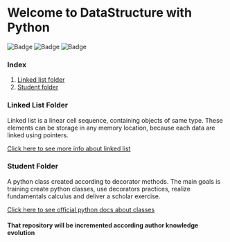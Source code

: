 # Welcome to DataStructure with Python

![Badge](https://img.shields.io/static/v1?label=Language&message=Python&color=blue&style=for-the-badge&logo=Python) ![Badge](https://img.shields.io/static/v1?label=IDE&message=PyCharm&color=yellow&style=for-the-badge&logo=pycharm) ![Badge](https://img.shields.io/static/v1?label=Repository_Stage&message=progressing&color=sucess&style=for-the-badge) 

### Index
1. [Linked list folder](#LinkedListFolder)
2. [Student folder](#StudentFolder)


### Linked List Folder <a name="LinkedListFolder">

Linked list is a linear cell sequence, containing objects of same type.
These elements can be storage in any memory location, because each data
are linked using pointers.

[Click here to see more info about linked list](https://medium.datadriveninvestor.com/data-structure-linked-list-6007ab2cbe9b)

### Student Folder <a name="StudentFolder">

A python class created according to decorator methods. The main goals
is training create python classes, use decorators practices, realize fundamentals
calculus and deliver a scholar exercise.

[Click here to see official python docs about classes](https://docs.python.org/3/tutorial/classes.html)

#### That repository will be incremented according author knowledge evolution 